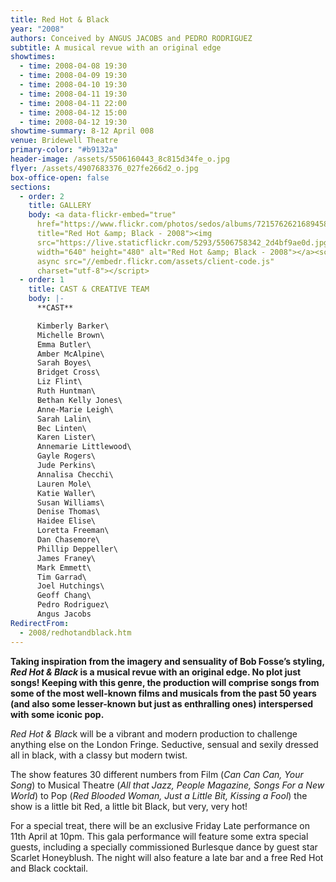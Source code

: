 ```yaml
---
title: Red Hot & Black
year: "2008"
authors: Conceived by ANGUS JACOBS and PEDRO RODRIGUEZ
subtitle: A musical revue with an original edge
showtimes:
  - time: 2008-04-08 19:30
  - time: 2008-04-09 19:30
  - time: 2008-04-10 19:30
  - time: 2008-04-11 19:30
  - time: 2008-04-11 22:00
  - time: 2008-04-12 15:00
  - time: 2008-04-12 19:30
showtime-summary: 8-12 April 008
venue: Bridewell Theatre
primary-color: "#b9132a"
header-image: /assets/5506160443_8c815d34fe_o.jpg
flyer: /assets/4907683376_027fe266d2_o.jpg
box-office-open: false
sections:
  - order: 2
    title: GALLERY
    body: <a data-flickr-embed="true"
      href="https://www.flickr.com/photos/sedos/albums/72157626216894584"
      title="Red Hot &amp; Black - 2008"><img
      src="https://live.staticflickr.com/5293/5506758342_2d4bf9ae0d.jpg"
      width="640" height="480" alt="Red Hot &amp; Black - 2008"></a><script
      async src="//embedr.flickr.com/assets/client-code.js"
      charset="utf-8"></script>
  - order: 1
    title: CAST & CREATIVE TEAM
    body: |-
      **CAST**

      Kimberly Barker\
      Michelle Brown\
      Emma Butler\
      Amber McAlpine\
      Sarah Boyes\
      Bridget Cross\
      Liz Flint\
      Ruth Huntman\
      Bethan Kelly Jones\
      Anne-Marie Leigh\
      Sarah Lalin\
      Bec Linten\
      Karen Lister\
      Annemarie Littlewood\
      Gayle Rogers\
      Jude Perkins\
      Annalisa Checchi\
      Lauren Mole\
      Katie Waller\
      Susan Williams\
      Denise Thomas\
      Haidee Elise\
      Loretta Freeman\
      Dan Chasemore\
      Phillip Deppeller\
      James Franey\
      Mark Emmett\
      Tim Garrad\
      Joel Hutchings\
      Geoff Chang\
      Pedro Rodriguez\
      Angus Jacobs
RedirectFrom:
  - 2008/redhotandblack.htm
---
```

**Taking inspiration from the imagery and sensuality of Bob Fosse’s styling, *Red Hot & Black* is a musical revue with an original edge. No plot just songs! Keeping with this genre, the production will comprise songs from some of the most well-known films and musicals from the past 50 years (and also some lesser-known but just as enthralling ones) interspersed with some iconic pop.**

*Red Hot & Blac*k will be a vibrant and modern production to challenge anything else on the London Fringe. Seductive, sensual and sexily dressed all in black, with a classy but modern twist.

The show features 30 different numbers from Film (*Can Can Can, Your Song*) to Musical Theatre (*All that Jazz, People Magazine, Songs For a New World*) to Pop (*Red Blooded Woman, Just a Little Bit, Kissing a Fool*) the show is a little bit Red, a little bit Black, but very, very hot!

For a special treat, there will be an exclusive Friday Late performance on 11th April at 10pm. This gala performance will feature some extra special guests, including a specially commissioned Burlesque dance by guest star Scarlet Honeyblush. The night will also feature a late bar and a free Red Hot and Black cocktail.